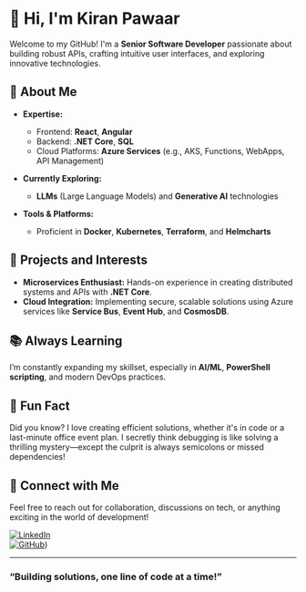 # 👋 Hi, I'm Kiran Pawaar

Welcome to my GitHub! I'm a **Senior Software Developer** passionate about building robust APIs, crafting intuitive user interfaces, and exploring innovative technologies.  

## 🌟 About Me  

- **Expertise:**  
  - Frontend: **React**, **Angular**  
  - Backend: **.NET Core**, **SQL**  
  - Cloud Platforms: **Azure Services** (e.g., AKS, Functions, WebApps, API Management)
    
- **Currently Exploring:**  
  - **LLMs** (Large Language Models) and **Generative AI** technologies
    
- **Tools & Platforms:**  
  - Proficient in **Docker**, **Kubernetes**, **Terraform**, and **Helmcharts**  

## 🚀 Projects and Interests  

- **Microservices Enthusiast:** Hands-on experience in creating distributed systems and APIs with **.NET Core**.  
- **Cloud Integration:** Implementing secure, scalable solutions using Azure services like **Service Bus**, **Event Hub**, and **CosmosDB**.  

## 📚 Always Learning  

I’m constantly expanding my skillset, especially in **AI/ML**, **PowerShell scripting**, and modern DevOps practices.  

## 🎉 Fun Fact  

Did you know? I love creating efficient solutions, whether it's in code or a last-minute office event plan. I secretly think debugging is like solving a thrilling mystery—except the culprit is always semicolons or missed dependencies! 

## 💬 Connect with Me  

Feel free to reach out for collaboration, discussions on tech, or anything exciting in the world of development!  

[![LinkedIn](https://img.shields.io/badge/LinkedIn-Connect-blue)](https://linkedin.com/in/kiran-pawar-1260)  
[![GitHub](https://img.shields.io/badge/GitHub-Follow-black)](https://github.com/DWIJAA-05))  

---

### “Building solutions, one line of code at a time!”  

